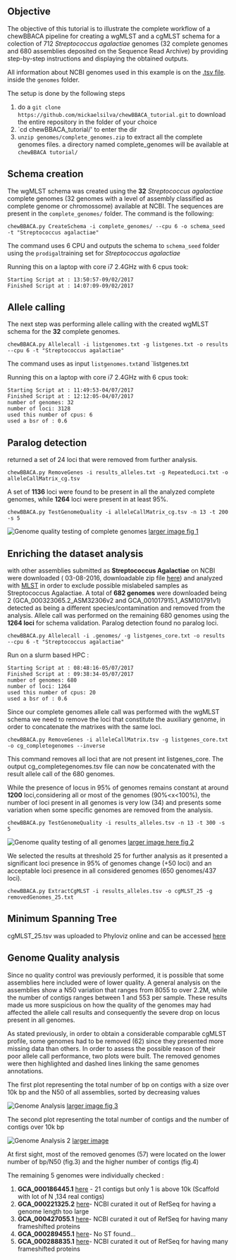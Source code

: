 ## Objective
The objective of this tutorial is to illustrate the complete workflow of a chewBBACA pipeline for creating a wgMLST and a cgMLST schema for a colection of 712 _Streptococcus agalactiae_ genomes (32 complete genomes and 680 assemblies deposited on the Sequence Read Archive) by providing step-by-step instructions and displaying the obtained outputs.

All information about NCBI genomes used in this example is on the [.tsv file](https://github.com/mickaelsilva/chewBBACA_tutorial/blob/master/genomes/NCBI_genomes_proks.Sagalactiae_allGenomes.2016_08_03.tsv).
 inside the `genomes` folder. 

The setup is done by the following steps   
1. do a `git clone https://github.com/mickaelsilva/chewBBACA_tutorial.git` to download the entire repository in the folder of your choice 
2. `cd chewBBACA_tutorial/' to enter the dir
3. `unzip genomes/complete_genomes.zip` to extract all the complete genomes files. a directory named complete_genomes will be available at `chewBBACA tutorial/`
 
[comment]: <> (Create chewbbaca-tutorial git)

## Schema creation 

The wgMLST schema was created using the **32** _Streptococcus agalactiae_ complete genomes (32 genomes with a level of assembly classified as complete genome or chromossome)  available at NCBI. 
The sequences are present in the `complete_genomes/` folder. The command is the following:  

`chewBBACA.py CreateSchema -i complete_genomes/ --cpu 6 -o schema_seed -t "Streptococcus agalactiae"`

The command uses 6 CPU and outputs the schema to `schema_seed` folder using the `prodigal`training set for _Streptococcus agalactiae_

Running this on a laptop with core i7 2.4GHz  with 6 cpus took:

    Starting Script at : 13:50:57-09/02/2017
    Finished Script at : 14:07:09-09/02/2017


## Allele calling 
The next step was performing allele calling with the created wgMLST schema for the **32** complete genomes. 

```chewBBACA.py Allelecall -i listgenomes.txt -g listgenes.txt -o results --cpu 6 -t "Streptococcus agalactiae"```

The command uses as input `listgenomes.txt`and `listgenes.txt

Running this on a laptop with core i7 2.4GHz  with 6 cpus took:
    
    Starting Script at : 11:49:53-04/07/2017
    Finished Script at : 12:12:05-04/07/2017
    number of genomes: 32
    number of loci: 3128
    used this number of cpus: 6
    used a bsr of : 0.6

## Paralog detection 
 
returned a set of 24 loci that were removed from further analysis.

`chewBBACA.py RemoveGenes -i results_alleles.txt -g RepeatedLoci.txt -o alleleCallMatrix_cg.tsv`


A set of **1136** loci were found to be present in all the analyzed complete genomes, while **1264** loci were present in at least 95%.

`chewBBACA.py TestGenomeQuality -i alleleCallMatrix_cg.tsv -n 13 -t 200 -s 5`

![Genome quality testing of complete genomes](http://i.imgur.com/Zh6GRk9.png)
[larger image fig 1](http://i.imgur.com/Zh6GRk9.png)


## Enriching the dataset analysis
with other assemblies submitted as **Streptococcus Agalactiae** on NCBI were downloaded ( 03-08-2016, downloadable zip file [here](https://drive.google.com/file/d/0Bw6VuoagsdhmaWEtR25fODlJTEk/view?usp=sharing)) 
and analyzed with [MLST](https://github.com/tseemann/mlst) in order to exclude possible mislabeled 
samples as Streptococcus Agalactiae. A total of **682 genomes** were downloaded being 2 (GCA_000323065.2_ASM32306v2 and GCA_001017915.1_ASM101791v1) detected 
as being a different species/contamination and removed from the analysis. 
Allele call was performed on the remaining 680 genomes using the **1264 loci** for schema validation. Paralog detection found no paralog loci.


```chewBBACA.py Allelecall -i .genomes/ -g listgenes_core.txt -o results --cpu 6 -t "Streptococcus agalactiae"```

Run on a slurm based HPC :

    Starting Script at : 08:48:16-05/07/2017
    Finished Script at : 09:38:34-05/07/2017
    number of genomes: 680
    number of loci: 1264
    used this number of cpus: 20
    used a bsr of : 0.6

Since our complete genomes allele call was performed with the wgMLST schema we need to remove the loci that constitute the auxiliary genome, in order to concatenate the matrixes with the same loci.

```chewBBACA.py RemoveGenes -i alleleCallMatrix.tsv -g listgenes_core.txt -o cg_completegenomes --inverse```

This command removes all loci that are not present int listgenes_core. The output cg_completegenomes.tsv file can now be concatenated with the result allele call of the 680 genomes.

While the presence of locus in 95% of genomes remains constant at around **1200** loci,considering all 
or most of the genomes (90%<x<100%), the number of loci present in all genomes is very low (34) and presents some variation when some specific genomes are removed from the analysis.

`chewBBACA.py TestGenomeQuality -i results_alleles.tsv -n 13 -t 300 -s 5`

![Genome quality testing of all genomes](http://i.imgur.com/j4u22ZE.png)
[larger image here fig 2](http://i.imgur.com/j4u22ZE.png)

We selected the results at threshold 25 for further analysis as it presented a significant
 loci presence in 95% of genomes change (+50 loci) and an acceptable loci 
 presence in all considered genomes (650 genomes/437 loci). 

`chewBBACA.py ExtractCgMLST -i results_alleles.tsv -o cgMLST_25 -g removedGenomes_25.txt`

## Minimum Spanning Tree
cgMLST_25.tsv was uploaded to Phyloviz online and can be accessed [here](https://online.phyloviz.net/main/dataset/share/cfab1610a3ca3a80cf9c139e436ce741fc5fa29dcc5aeb3988025491d4434143fc72f6284df3ac8256322fb3e59e5284e231585daf349a2e37d6ece96f4f746d8a2eee0b82f6a609583967bb011543003fa881128b83bfeacf02140fb441)


## Genome Quality analysis
Since no quality control was previously performed, it is possible that some assemblies 
here included were of lower quality. A general analysis on the assemblies show a N50 
variation that ranges from 8055 to over 2.2M, while the number of contigs ranges between 
1 and 553 per sample. These results made us more suspicious on how the quality of the 
genomes may had affected the allele call results and consequently the severe drop on 
locus present in all genomes.  

As stated previously, in order to obtain a considerable comparable cgMLST profile, 
some genomes had to be removed (62) since they presented more missing data than others. 
In order to assess the possible reason of their poor allele call performance, two plots 
were built. The removed genomes were then highlighted and dashed lines linking the same 
genomes annotations. 

The first plot representing the total number of bp on contigs with a size over 
10k bp and the N50 of all assemblies, sorted by decreasing values

![Genome Analysis](http://i.imgur.com/I0fNqtd.png)
[larger image fig 3](http://i.imgur.com/I0fNqtd.png)

The second plot representing the total number of contigs and the number of 
contigs over 10k bp

![Genome Analysis 2](http://i.imgur.com/fabxi0Z.png)
[larger image](http://i.imgur.com/fabxi0Z.png)

At first sight, most of the removed genomes (57) were located on the lower number of 
bp/N50 (fig.3) and the higher number of contigs (fig.4)

The remaining 5 genomes were individually checked :
    
1. **GCA_000186445.1** [here](https://www.ncbi.nlm.nih.gov/assembly/GCA_000186445.1) - 21 contigs but only 1 is above 10k (Scaffold with lot of N ,134 real contigs)
2. **GCA_000221325.2** [here](https://www.ncbi.nlm.nih.gov/assembly/GCA_000221325.2)- NCBI curated it out of RefSeq for having a genome length too large
3. **GCA_000427055.1** [here](https://www.ncbi.nlm.nih.gov/assembly/GCA_000427055.1)- NCBI curated it out of RefSeq for having many frameshifted proteins
4. **GCA_000289455.1** [here](https://www.ncbi.nlm.nih.gov/assembly/GCA_000289455.1)- No ST found...
5. **GCA_000288835.1** [here](https://www.ncbi.nlm.nih.gov/assembly/GCA_000288835.1)- NCBI curated it out of RefSeq for having many frameshifted proteins

